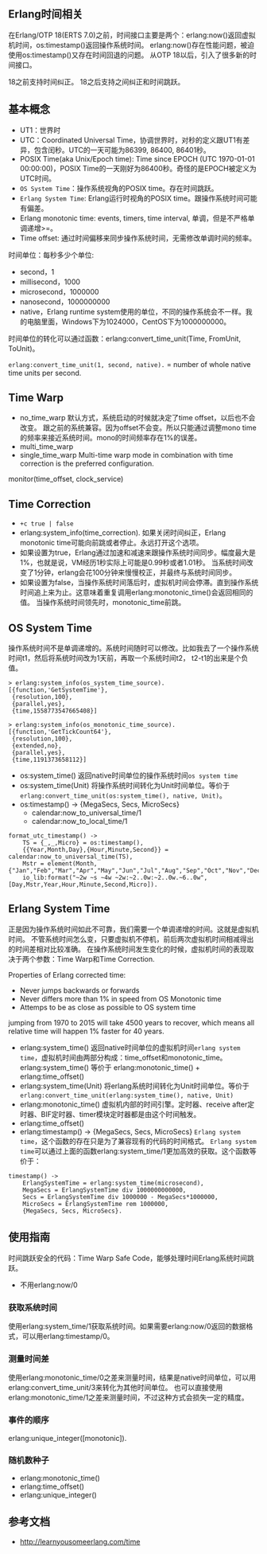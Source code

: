 ## Erlang时间相关

在Erlang/OTP 18(ERTS 7.0)之前，时间接口主要是两个：erlang:now()返回虚拟机时间，os:timestamp()返回操作系统时间。
erlang:now()存在性能问题，被迫使用os:timestamp()又存在时间回退的问题。
从OTP 18以后，引入了很多新的时间接口。

18之前支持时间纠正。
18之后支持之间纠正和时间跳跃。



## 基本概念

* UT1：世界时
* UTC：Coordinated Universal Time，协调世界时，对秒的定义跟UT1有差异，包含闰秒。UTC的一天可能为86399, 86400, 86401秒。
* POSIX Time(aka Unix/Epoch time): Time since EPOCH (UTC 1970-01-01 00:00:00)，POSIX Time的一天刚好为86400秒。奇怪的是EPOCH被定义为UTC时间。
* `OS System Time`：操作系统视角的POSIX time。存在时间跳跃。
* `Erlang System Time`: Erlang运行时视角的POSIX time。跟操作系统时间可能有偏差。
* Erlang monotonic time: events, timers, time interval, 单调，但是不严格单调递增>=。
* Time offset: 通过时间偏移来同步操作系统时间，无需修改单调时间的频率。

时间单位：每秒多少个单位:
* second，1
* millisecond，1000
* microsecond，1000000
* nanosecond，1000000000
* native，Erlang runtime system使用的单位，不同的操作系统会不一样。我的电脑里面，Windows下为1024000，CentOS下为1000000000。

时间单位的转化可以通过函数：erlang:convert_time_unit(Time, FromUnit, ToUnit)。

`erlang:convert_time_unit(1, second, native).` = number of whole native time units per second.

## Time Warp
* no_time_warp 默认方式，系统启动的时候就决定了time offset，以后也不会改变。
跟之前的系统兼容。因为offset不会变。所以只能通过调整mono time的频率来接近系统时间。mono的时间频率存在1%的误差。
* multi_time_warp
* single_time_warp Multi-time warp mode in combination with time correction is the preferred configuration.


monitor(time_offset, clock_service)

## Time Correction
- `+c true | false`
- erlang:system_info(time_correction). 如果关闭时间纠正，Erlang monotonic time可能向前跳或者停止。永远打开这个选项。
- 如果设置为true，Erlang通过加速和减速来跟操作系统时间同步。幅度最大是1%，也就是说，VM经历1秒实际上可能是0.99秒或者1.01秒。
当系统时间改变了1分钟，erlang会花100分钟来慢慢校正，并最终与系统时间同步。
- 如果设置为false，当操作系统时间落后时，虚拟机时间会停滞。直到操作系统时间追上来为止。这意味着重复调用erlang:monotonic_time()会返回相同的值。
当操作系统时间领先时，monotonic_time前跳。

## OS System Time

操作系统时间不是单调递增的。系统时间随时可以修改。比如我去了一个操作系统时间t1，然后将系统时间改为1天前，再取一个系统时间t2，
t2-t1的出来是个负值。
```
> erlang:system_info(os_system_time_source).
[{function,'GetSystemTime'},
 {resolution,100},
 {parallel,yes},
 {time,1558773547665408}]

> erlang:system_info(os_monotonic_time_source).
[{function,'GetTickCount64'},
 {resolution,100},
 {extended,no},
 {parallel,yes},
 {time,1191373658112}]
```

* os:system_time() 返回native时间单位的操作系统时间`os system time`
* os:system_time(Unit) 将操作系统时间转化为Unit时间单位。等价于 `erlang:convert_time_unit(os:system_time(), native, Unit)`。
* os:timestamp() -> {MegaSecs, Secs, MicroSecs}
    - calendar:now_to_universal_time/1
    - calendar:now_to_local_time/1

```
format_utc_timestamp() ->
    TS = {_,_,Micro} = os:timestamp(),
    {{Year,Month,Day},{Hour,Minute,Second}} = calendar:now_to_universal_time(TS),
    Mstr = element(Month,{"Jan","Feb","Mar","Apr","May","Jun","Jul","Aug","Sep","Oct","Nov","Dec"}),
    io_lib:format("~2w ~s ~4w ~2w:~2..0w:~2..0w.~6..0w",[Day,Mstr,Year,Hour,Minute,Second,Micro]).
```

## Erlang System Time

正是因为操作系统时间如此不可靠，我们需要一个单调递增的时间。这就是虚拟机时间。
不管系统时间怎么变，只要虚拟机不停机，前后两次虚拟机时间相减得出的时间差相对比较准确。
在操作系统时间发生变化的时候，虚拟机时间的表现取决于两个参数：Time Warp和Time Correction.


Properties of Erlang corrected time:
* Never jumps backwards or forwards
* Never differs more than 1% in speed from OS Monotonic time
* Attemps to be as close as possible to OS system time

jumping from 1970 to 2015 will take 4500 years to recover, which means all relative time will happen 1% faster for 40 years.

* erlang:system_time() 返回native时间单位的虚拟机时间`erlang system time`，虚拟机时间由两部分构成：time_offset和monotonic_time。
erlang:system_time() 等价于 erlang:monotonic_time() + erlang:time_offset()
* erlang:system_time(Unit) 将erlang系统时间转化为Unit时间单位。等价于`erlang:convert_time_unit(erlang:system_time(), native, Unit)`
* erlang:monotonic_time() 虚拟机内部的时间引擎。定时器、receive after定时器、BIF定时器、timer模块定时器都是由这个时间触发。
* erlang:time_offset()
* erlang:timestamp() -> {MegaSecs, Secs, MicroSecs} `Erlang system time`，这个函数的存在只是为了兼容现有的代码的时间格式。
`Erlang system time`可以通过上面的函数erlang:system_time/1更加高效的获取。这个函数等价于：

```
timestamp() ->
    ErlangSystemTime = erlang:system_time(microsecond),
    MegaSecs = ErlangSystemTime div 1000000000000,
    Secs = ErlangSystemTime div 1000000 - MegaSecs*1000000,
    MicroSecs = ErlangSystemTime rem 1000000,
    {MegaSecs, Secs, MicroSecs}.
```


## 使用指南

时间跳跃安全的代码：Time Warp Safe Code，能够处理时间Erlang系统时间跳跃。
* 不用erlang:now/0

### 获取系统时间

使用erlang:system_time/1获取系统时间。如果需要erlang:now/0返回的数据格式，可以用erlang:timestamp/0。

### 测量时间差

使用erlang:monotonic_time/0之差来测量时间，结果是native时间单位，可以用erlang:convert_time_unit/3来转化为其他时间单位。
也可以直接使用erlang:monotonic_time/1之差来测量时间，不过这种方式会损失一定的精度。

### 事件的顺序

erlang:unique_integer([monotonic]).

### 随机数种子

* erlang:monotonic_time()
* erlang:time_offset()
* erlang:unique_integer()

## 参考文档
* http://learnyousomeerlang.com/time
